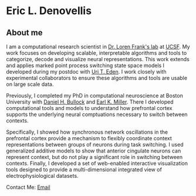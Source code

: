 # Eric L. Denovellis

## About me

I am a computational research scientist in [Dr. Loren Frank's lab](https://franklab.ucsf.edu/) at [UCSF](https://www.ucsf.edu/). My work focuses on developing scalable, interpretable algorithms and tools to categorize, decode and visualize neural representations. This work extends and applies marked point process switching state space models I developed during my postdoc with [Uri T. Eden](https://math.bu.edu/people/tzvi/). I work closely with experimental collaborators to ensure these algorithms and tools are usable on large scale data.

Previously, I completed my PhD in computational neuroscience at Boston University with [Daniel H. Bullock](https://www.bu.edu/psych/profile/daniel-bullock/) and [Earl K. Miller](https://ekmillerlab.mit.edu/earl-miller/). There I developed computational tools and models to understand how prefrontal cortex supports the underlying neural comptuations necessary to switch between contexts.

Specifically, I showed how synchronous network oscillations in the prefrontal cortex provide a mechanism to flexibly coordinate context representations between groups of neurons during task switching. I used generalized additive models to show that anterior cingulate neurons can represent context, but do not play a significant role in switching between contexts. Finally, I developed a set of web-enabled interactive visualization tools designed to provide a multi-dimensional integrated view of electrophysiological datasets.

Contact Me: [Email](mailto:eric.denovellis@ucsf.edu)
